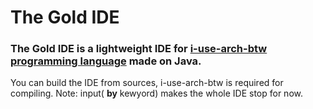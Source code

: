 # The Gold IDE
### The Gold IDE is a lightweight IDE for [i-use-arch-btw programming language](https://github.com/overmighty/i-use-arch-btw) made on Java.

You can build the IDE from sources, i-use-arch-btw is required for compiling.
Note: input( **by** kewyord) makes the whole IDE stop for now.
